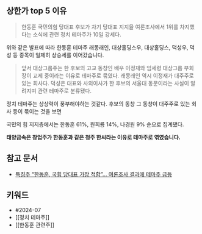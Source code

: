 ## 상한가 top 5 이유

> 한동훈 국민의힘 당대표 후보가 차기 당대표 지지율 여론조사에서 1위를 차지했다는 소식에 관련 정치 테마주가 10일 강세다.

위와 같은 발표에 따라 한동훈 테마주 래몽래인, 대상홀딩스우, 대상홀딩스, 덕성우, 덕성 등 종목이 일제히 상승세를 이어갔습니다.

> 앞서 대상그룹주는 한 후보의 고교 동창인 배우 이정재와 임세령 대상그룹 부회장이 교제 중이라는 이유로 테마주로 묶였다. 래몽래인 역시 이정재가 대주주로 있는 회사다. 덕성은 대표와 사외이사가 한 후보의 서울대 동문이라는 사실이 알려지며 관련 테마주로 분류됐다.

정치 테마주는 상상력이 풍부해야하는 것같다. 후보의 동창 그 동창이 대주주로 있는 회사 등이 묶이는 것을 보면
  
국민의 힘 지지층에서는 한동훈 61%, 원희룡 14%, 나경원 9% 순으로 집계됐다.

**태양금속은 창업주가 한동훈과 같은 청주 한씨라는 이유로 테마주로 엮였습니다.**
## 참고 문서
- [특징주 “한동훈, 국힘 당대표 가장 적합”… 여론조사 결과에 테마주 급등](https://n.news.naver.com/mnews/article/366/0001003600)

## 키워드
- #2024-07 
- [[정치 테마주]]
- [[한동훈 관련주]]
